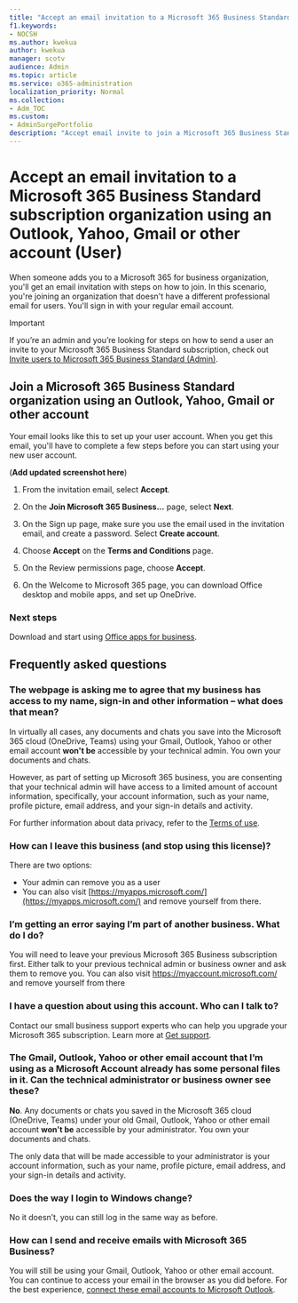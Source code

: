 ```yaml
---
title: "Accept an email invitation to a Microsoft 365 Business Standard subscription organization using an Outlook, Yahoo, Gmail or other account (User)"
f1.keywords:
- NOCSH
ms.author: kwekua
author: kwekua
manager: scotv
audience: Admin
ms.topic: article
ms.service: o365-administration
localization_priority: Normal
ms.collection: 
- Adm_TOC
ms.custom: 
- AdminSurgePortfolio
description: "Accept email invite to join a Microsoft 365 Business Standard organization using an Outlook, Yahoo, Gmail or other account."
---
```


# Accept an email invitation to a Microsoft 365 Business Standard subscription organization using an Outlook, Yahoo, Gmail or other account (User)

When someone adds you to a Microsoft 365 for business organization, you'll get an email invitation with steps on how to join. In this scenario, you're joining an organization that doesn't have a different professional email for users. You'll sign in with your regular email account.

> [!IMPORTANT]
> If you’re an admin and you’re looking for steps on how to send a user an invite to your Microsoft 365 Business Standard subscription, check out [Invite users to Microsoft 365 Business Standard (Admin)](admin-invite-business-standard.md).

## Join a Microsoft 365 Business Standard organization using an Outlook, Yahoo, Gmail or other account

Your email looks like this to set up your user account. When you get this email, you'll have to complete a few steps before you can start using your new user account.

(**Add updated screenshot here**)

1. From the invitation email, select **Accept**.

2. On the **Join Microsoft 365 Business...** page, select **Next**.

3. On the Sign up page, make sure you use the email used in the invitation email, and create a password. Select **Create account**.

4. Choose **Accept** on the **Terms and Conditions** page.

5. On the Review permissions page, choose **Accept**.

6. On the Welcome to Microsoft 365 page, you can download Office desktop and mobile apps, and set up OneDrive.

### Next steps

Download and start using [Office apps for business](https://support.microsoft.com/office/install-office-apps-from-office-365-dcf2d841-dac7-455b-9a77-fc8f7ee92702).

## Frequently asked questions

### The webpage is asking me to agree that my business has access to my name, sign-in and other information – what does that mean?

In virtually all cases, any documents and chats you save into the Microsoft 365 cloud (OneDrive, Teams) using your Gmail, Outlook, Yahoo or other email account **won't be** accessible by your technical admin. You own your documents and chats.

However, as part of setting up Microsoft 365 business, you are consenting that your technical admin will have access to a limited amount of account information, specifically, your account information, such as your name, profile picture, email address, and your sign-in details and activity.

For further information about data privacy, refer to the [Terms of use](https://ssu.office.com/terms/en-US/smb_eula.txt).

### How can I leave this business (and stop using this license)?

There are two options:

- Your admin can remove you as a user
- You can also visit [https://myapps.microsoft.com/](https://myapps.microsoft.com/) and remove yourself from there.

### I’m getting an error saying I’m part of another business.  What do I do?

You will need to leave your previous Microsoft 365 Business subscription first. Either talk to your previous technical admin or business owner and ask them to remove you. You can also visit https://myaccount.microsoft.com/ and remove yourself from there

### I have a question about using this account. Who can I talk to?

Contact our small business support experts who can help you upgrade your Microsoft 365 subscription. Learn more at [Get support](../../business-video/get-help-support.md).

### The Gmail, Outlook, Yahoo or other email account that I’m using as a Microsoft Account already has some personal files in it. Can the technical administrator or business owner see these?

**No**. Any documents or chats you saved in the Microsoft 365 cloud (OneDrive, Teams) under your old Gmail, Outlook, Yahoo or other email account **won't be** accessible by your administrator.  You own your documents and chats.

The only data that will be made accessible to your administrator is your account information, such as your name, profile picture, email address, and your sign-in details and activity.

### Does the way I login to Windows change?

No it doesn’t, you can still log in the same way as before.

### How can I send and receive emails with Microsoft 365 Business?

You will still be using your Gmail, Outlook, Yahoo or other email account.  You can continue to access your email in the browser as you did before. For the best experience, [connect these email accounts to Microsoft Outlook](https://support.microsoft.com/office/add-an-email-account-to-outlook-6e27792a-9267-4aa4-8bb6-c84ef146101b).
